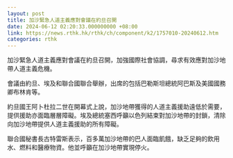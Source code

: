 ```yaml
---
layout: post
title: 加沙緊急人道主義應對會議在約旦召開
date: 2024-06-12 02:20:33.000000000 +08:00
link: https://news.rthk.hk/rthk/ch/component/k2/1757010-20240612.htm
categories: rthk
---
```


加沙緊急人道主義應對會議在約旦召開，加強國際社會協調，尋求有效應對加沙地帶人道主義危機。

會議由約旦、埃及和聯合國聯合舉辦，出席的包括巴勒斯坦總統阿巴斯及美國國務卿布林肯等。

約旦國王阿卜杜拉二世在開幕式上說，加沙地帶獲得的人道主義援助遠低於需要，提供援助亦面臨層層障礙。埃及總統塞西呼籲以色列結束對加沙地帶的封鎖，清除向加沙地帶提供人道主義援助的所有障礙。

聯合國秘書長古特雷斯表示，百多萬加沙地帶的巴人面臨飢餓，缺乏足夠的飲用水、燃料和醫療物資。他並呼籲在加沙地帶實現停火。
